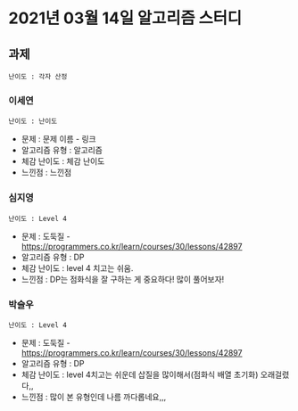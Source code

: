 # 2021년 03월 14일 알고리즘 스터디

## 과제
`난이도 : 각자 산정`

### 이세연
`난이도 : 난이도`
- 문제 : 문제 이름 - 링크
- 알고리즘 유형 : 알고리즘
- 체감 난이도 : 체감 난이도
- 느낀점 : 느낀점

### 심지영
`난이도 : Level 4`
- 문제 : 도둑질 - https://programmers.co.kr/learn/courses/30/lessons/42897
- 알고리즘 유형 : DP
- 체감 난이도 : level 4 치고는 쉬움.
- 느낀점 : DP는 점화식을 잘 구하는 게 중요하다! 많이 풀어보자!

### 박슬우
`난이도 : Level 4`
- 문제 : 도둑질 - https://programmers.co.kr/learn/courses/30/lessons/42897
- 알고리즘 유형 : DP
- 체감 난이도 : level 4치고는 쉬운데 삽질을 많이해서(점화식 배열 초기화) 오래걸렸다,,
- 느낀점 : 많이 본 유형인데 나름 까다롭네요,,,
